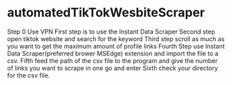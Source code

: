 # automatedTikTokWesbiteScraper
Step 0 Use VPN
First step is to use the Instant Data Scraper
Second step open tiktok website and search for the keyword
Third step scroll as much as you want to get the maximum amount of profile links
Fourth Step use Instant Data Scraper(preferred brower MSEdge) extension and import the file to a csv.
Fifth feed the path of the csv file to the program and give the number of links you want to scrape in one go and enter
Sixth check your directory for the csv file.
